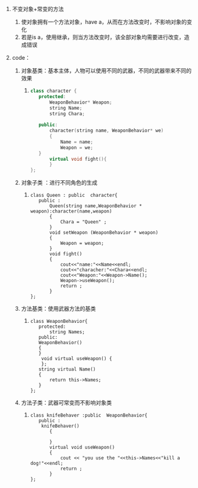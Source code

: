 1. 不变对象+常变的方法

   1. 使对象拥有一个方法对象，have a，从而在方法改变时，不影响对象的变化
   2. 若是is a，使用继承，则当方法改变时，该全部对象均需要进行改变，造成错误

2. code：

   1. 对象基类：基本主体，人物可以使用不同的武器，不同的武器带来不同的效果

      1. ```c++
         class character {
         	protected:
         		WeaponBehavior* Weapon;
         		string Name;
         		string Chara;
         		
         	public:
         		character(string name, WeaponBehavior* we)
         		{
         			Name = name;
         			Weapon = we;
         	}
         		virtual void fight(){
         		} 
         };
         ```

   2. 对象子类  ：进行不同角色的生成

      1. ```
         class Queen : public  character{
         	public :
         		Queen(string name,WeaponBehavior * weapon):character(name,weapon)
         		{
         			Chara = "Queen" ;
         		}
         		void setWeapon (WeaponBehavior * weapon)
         		{
         			Weapon = weapon;
         		}
         		void fight()
         		{
         			cout<<"name:"<<Name<<endl;
         			cout<<"characher:"<<Chara<<endl;
         			cout<<"Weapon:"<<Weapon->Name();		
         			Weapon->useWeapon();
         			return ;
         		}
         };
         ```

   3. 方法基类：使用武器方法的基类

      1. ```
         class WeaponBehavior{
         	protected:
         		string Names;
         	public:
         	WeaponBehavior()
         	{
         	}
         	 void virtual useWeapon() {
         	 };
         	string virtual Name()
         	{
         		return this->Names;
         	}	
         };
         ```

         

   4. 方法子类：武器可常变而不影响对象类

      1. ```
         class knifeBehaver :public  WeaponBehavior{
         	public :
         	 knifeBehaver()
         		{
         
         		}
         		virtual void useWeapon()
         		{
         			cout << "you use the "<<this->Names<<"kill a dog!"<<endl;
         			return ;
         		}
         };
         ```

   